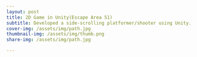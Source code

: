 ```yaml
---
layout: post
title: 2D Game in Unity(Escape Area 51)
subtitle: Developed a side-scrolling platformer/shooter using Unity.
cover-img: /assets/img/path.jpg
thumbnail-img: /assets/img/thumb.png
share-img: /assets/img/path.jpg

---
```

